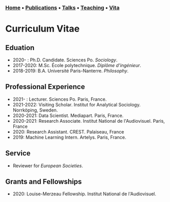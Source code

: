 ### [Home](index.md) • [Publications](publications.md) • [Talks](talks.md) • [Teaching](teaching.md) • [Vita](cv.md)

# Curriculum Vitae


## Eduation


- 2020-    : Ph.D. Candidate. Sciences Po. *Sociology*.
- 2017-2020: M.Sc. École polytechnique. *Diplôme d'ingénieur*. 
- 2018-2019: B.A. Université Paris-Nanterre. *Philosophy*. 


## Professional Experience


- 2021-    : Lecturer. Sciences Po. Paris, France.
- 2021-2022: Visiting Scholar. Institut for Analytical Sociology. Norrköping, Sweden.
- 2020-2021: Data Scientist. Mediapart. Paris, France. 
- 2020-2021: Research Associate. Institut National de l'Audiovisuel. Paris, France
- 2020: Research Assistant. CREST. Palaiseau, France
- 2019: Machine Learning Intern. Artelys. Paris, France.


## Service


- Reviewer for *European Societies*. 


## Grants and Fellowships

- 2020: Louise-Merzeau Fellowship. Institut National de l'Audiovisuel.
